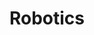 ---
title: Robotics
order: 1

publications:
  - date: 2015-02-19
    title: "Quadrotor flying through a known Window"
    authors: "Nitin J. Sanket*, Chahat Deep Singh*, Yuxin Ma"
    note: "*Equal contribution"
    links:
      img: /project/quadwindow/quadwindow.jpg
      right: 1
      video: /404.html

  - date: 2015-02-18
    title: "Quadrotor Control using offboard and on-board localization"
    authors: "Guan Sun*, Nitin J. Sanket*, Caio Cesar R. Mucchiani*"
    note: "*Equal contribution"
    links:
      img: /project/meam620/p1/quadctrl.jpg
      preprint: /project/meam620/p1/P1Report.pdf
      video: /404.html

  - date: 2015-02-17
    title: "Centralized and Decentralized Multi-robot path planning"
    authors: "Sabaritha Sekar*, Nitin J. Sanket*, Sarath Kumar Barathi*"
    note: "*Equal contribution"
    links:
      img: /project/meam620/p3/capt.PNG
      preprint: /project/meam620/p3/P3Report.pdf
      video: //youtube.com/watch?v=vxlR1C6s1EY&feature=youtu.be

  - date: 2014-03-16
    title: "Simultaneous Localization and Mapping (SLAM)"
    authors: "Nitin J. Sanket"
    links:
      img: /project/ese650/p4/slam.PNG
      preprint: /project/ese650/p4/nitinsan_project4.pdf
      code: //github.com/NitinJSanket/ESE650Project4

  - date: 2014-03-15
    title: "PandUBot - The waiter robot"
    authors: "Ankit Vora*, Bhavya Gupta*, Nitin J. Sanket*, Paritosh Kelkar*, Sarath Kumar Barathi*"
    note: "*Equal contribution"
    links: 
      img: /project/pandu/pandu2.PNG
      video: //youtube.com/playlist?list=PL69yiSB1LFN1YwY1TEVolzEg0DHCJ3xbR
      page: //alliance.seas.upenn.edu/~cis700ii/dynamic/team1/

  - date: 2014-03-14
    title: "Unscented Kalman Filter for 6DOF pose estimation and panorama stitching"
    authors: "Nitin J. Sanket"
    links:
      img: /project/ese650/p2/ukf.PNG
      preprint: /project/ese650/p2/nitinsan_project2.pdf
      code: //github.com/NitinJSanket/ESE650Project2

  - date: 2015-02-12
    title: "Moksha Unmanned Ground Vehicle"
    authors: "IGVC 2012 Team at MSRIT"
    links:
      img: /project/moksha/moksha.JPG
      preprint: /project/moksha/moksha.pdf
---